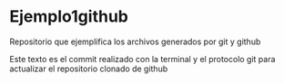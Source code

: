 # Ejemplo1github
Repositorio que ejemplifica los archivos generados por git y github

Este texto es el commit realizado con la terminal y el protocolo git para actualizar el repositorio clonado de github
